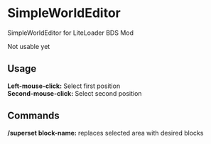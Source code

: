 # SimpleWorldEditor
SimpleWorldEditor for LiteLoader BDS Mod

Not usable yet


## Usage
**Left-mouse-click:** Select first position</br>
**Second-mouse-click:** Select second position

## Commands
**/superset block-name:** replaces selected area with desired blocks
